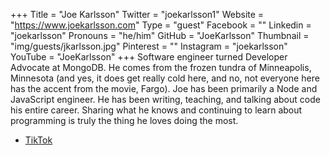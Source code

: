 +++
Title = "Joe Karlsson"
Twitter = "joekarlsson1"
Website = "https://www.joekarlsson.com"
Type = "guest"
Facebook = ""
Linkedin = "joekarlsson"
Pronouns = "he/him"
GitHub = "JoeKarlsson"
Thumbnail = "img/guests/jkarlsson.jpg"
Pinterest = ""
Instagram = "joekarlsson"
YouTube = "JoeKarlsson"
+++
Software engineer turned Developer Advocate at MongoDB. He comes from the frozen tundra of Minneapolis, Minnesota (and yes, it does get really cold here, and no, not everyone here has the accent from the movie, Fargo). Joe has been primarily a Node and JavaScript engineer. He has been writing, teaching, and talking about code his entire career. Sharing what he knows and continuing to learn about programming is truly the thing he loves doing the most.

- [TikTok](https://www.tiktok.com/@joekarlsson)
